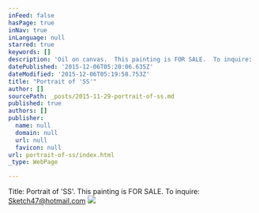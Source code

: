 ```yaml
---
inFeed: false
hasPage: true
inNav: true
inLanguage: null
starred: true
keywords: []
description: 'Oil on canvas.  This painting is FOR SALE.  To inquire:  Sketch47@hotmail.com'
datePublished: '2015-12-06T05:20:06.635Z'
dateModified: '2015-12-06T05:19:58.753Z'
title: "Portrait of 'SS'"
author: []
sourcePath: _posts/2015-11-29-portrait-of-ss.md
published: true
authors: []
publisher:
  name: null
  domain: null
  url: null
  favicon: null
url: portrait-of-ss/index.html
_type: WebPage

---
```

Title:  Portrait of 'SS'.   This painting is FOR SALE.  To inquire:  Sketch47@hotmail.com
![](https://s3-us-west-2.amazonaws.com/the-grid-img/p/2db425fc24dea19121e8081c1c67bef1c32b3f01.jpg)